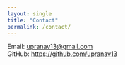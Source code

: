 ```yaml
---
layout: single
title: "Contact"
permalink: /contact/
---
```

Email: upranav13@gmail.com  
GitHub: <https://github.com/upranav13>
